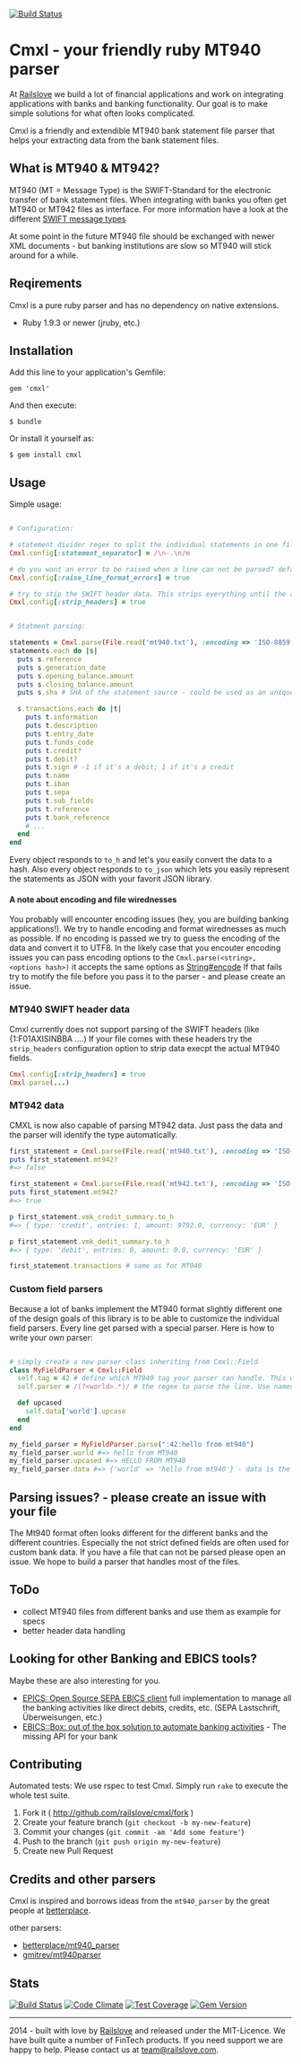 [![Build Status](https://travis-ci.org/railslove/cmxl.svg?branch=master)](https://travis-ci.org/railslove/cmxl)

# Cmxl - your friendly ruby MT940 parser

At [Railslove](http://railslove.com) we build a lot of financial applications and work on integrating applications with banks and banking functionality.
Our goal is to make simple solutions for what often looks complicated.

Cmxl is a friendly and extendible MT940 bank statement file parser that helps your extracting data from the bank statement files.

## What is MT940 & MT942?

MT940 (MT = Message Type) is the SWIFT-Standard for the electronic transfer of bank statement files.
When integrating with banks you often get MT940 or MT942 files as interface.
For more information have a look at the different [SWIFT message types](http://en.wikipedia.org/wiki/SWIFT_message_types)

At some point in the future MT940 file should be exchanged with newer XML documents - but banking institutions are slow so MT940 will stick around for a while.

## Reqirements

Cmxl is a pure ruby parser and has no dependency on native extensions.

- Ruby 1.9.3 or newer (jruby, etc.)

## Installation

Add this line to your application's Gemfile:

    gem 'cmxl'

And then execute:

    $ bundle

Or install it yourself as:

    $ gem install cmxl

## Usage

Simple usage:

```ruby

# Configuration:

# statement divider regex to split the individual statements in one file - the default is standard and should be good for most files
Cmxl.config[:statement_separator] = /\n-.\n/m

# do you want an error to be raised when a line can not be parsed? default is true
Cmxl.config[:raise_line_format_errors] = true

# try to stip the SWIFT header data. This strips everything until the actual first MT940 field. (if parsing fails try this!)
Cmxl.config[:strip_headers] = true


# Statment parsing:

statements = Cmxl.parse(File.read('mt940.txt'), :encoding => 'ISO-8859-1') # parses the file and returns an array of statement objects. Please note: if no encoding is given Cmxl tries to guess the encoding from the content and converts it to UTF-8.
statements.each do |s|
  puts s.reference
  puts s.generation_date
  puts s.opening_balance.amount
  puts s.closing_balance.amount
  puts s.sha # SHA of the statement source - could be used as an unique identifier

  s.transactions.each do |t|
    puts t.information
    puts t.description
    puts t.entry_date
    puts t.funds_code
    puts t.credit?
    puts t.debit?
    puts t.sign # -1 if it's a debit; 1 if it's a credit
    puts t.name
    puts t.iban
    puts t.sepa
    puts t.sub_fields
    puts t.reference
    puts t.bank_reference
    # ...
  end
end

```

Every object responds to `to_h` and let's you easily convert the data to a hash. Also every object responds to `to_json` which lets you easily represent the statements as JSON with your favorit JSON library.

#### A note about encoding and file wirednesses

You probably will encounter encoding issues (hey, you are building banking applications!).
We try to handle encoding and format wirednesses as much as possible. If no encoding is passed we try to guess the encoding of the data and convert it to UTF8.
In the likely case that you encouter encoding issues you can pass encoding options to the `Cmxl.parse(<string>, <options hash>)` it accepts the same options as [String#encode](http://ruby-doc.org/core-2.1.3/String.html#method-i-encode)
If that fails try to motify the file before you pass it to the parser - and please create an issue.

### MT940 SWIFT header data

Cmxl currently does not support parsing of the SWIFT headers (like {1:F01AXISINBBA ....)
If your file comes with these headers try the `strip_headers` configuration option to strip data execpt the actual MT940 fields.

```ruby
Cmxl.config[:strip_headers] = true
Cmxl.parse(...)
```

### MT942 data

CMXL is now also capable of parsing MT942 data. Just pass the data and the parser will identify the type automatically.

```ruby
first_statement = Cmxl.parse(File.read('mt940.txt'), :encoding => 'ISO-8859-1').first
puts first_statement.mt942?
#=> false

first_statement = Cmxl.parse(File.read('mt942.txt'), :encoding => 'ISO-8859-1').first
puts first_statement.mt942?
#=> true

p first_statement.vmk_credit_summary.to_h
#=> { type: 'credit', entries: 1, amount: 9792.0, currency: 'EUR' }

p first_statement.vmk_dedit_summary.to_h
#=> { type: 'debit', entries: 0, amount: 0.0, currency: 'EUR' }

first_statement.transactions # same as for MT940
```

### Custom field parsers

Because a lot of banks implement the MT940 format slightly different one of the design goals of this library is to be able to customize the individual field parsers.
Every line get parsed with a special parser. Here is how to write your own parser:

```ruby

# simply create a new parser class inheriting from Cmxl::Field
class MyFieldParser < Cmxl::Field
  self.tag = 42 # define which MT940 tag your parser can handle. This will automatically register your parser and overwriting existing parsers
  self.parser = /(?<world>.*)/ # the regex to parse the line. Use named regexp to access your match.

  def upcased
    self.data['world'].upcase
  end
end

my_field_parser = MyFieldParser.parse(":42:hello from mt940")
my_field_parser.world #=> hello from MT940
my_field_parser.upcased #=> HELLO FROM MT940
my_field_parser.data #=> {'world' => 'hello from mt940'} - data is the accessor to the regexp matches

```

## Parsing issues? - please create an issue with your file

The Mt940 format often looks different for the different banks and the different countries. Especially the not strict defined fields are often used for custom bank data.
If you have a file that can not be parsed please open an issue. We hope to build a parser that handles most of the files.

## ToDo

- collect MT940 files from different banks and use them as example for specs
- better header data handling

## Looking for other Banking and EBICS tools?

Maybe these are also interesting for you.

- [EPICS: Open Source SEPA EBICS client](https://railslove.github.io/epics/) full implementation to manage all the banking activities like direct debits, credits, etc. (SEPA Lastschrift, Überweisungen, etc.)
- [EBICS::Box: out of the box solution to automate banking activities](http://www.railslove.com/ebics-box) - The missing API for your bank

## Contributing

Automated tests: We use rspec to test Cmxl. Simply run `rake` to execute the whole test suite.

1. Fork it ( http://github.com/railslove/cmxl/fork )
2. Create your feature branch (`git checkout -b my-new-feature`)
3. Commit your changes (`git commit -am 'Add some feature'`)
4. Push to the branch (`git push origin my-new-feature`)
5. Create new Pull Request

## Credits and other parsers

Cmxl is inspired and borrows ideas from the `mt940_parser` by the great people at [betterplace](https://www.betterplace.org/).

other parsers:

- [betterplace/mt940_parser](https://github.com/betterplace/mt940_parser)
- [gmitrev/mt940parser](https://github.com/gmitrev/mt940parser)

## Stats

[![Build Status](https://travis-ci.org/railslove/cmxl.svg)](https://travis-ci.org/railslove/cmxl)
[![Code Climate](https://codeclimate.com/github/railslove/cmxl/badges/gpa.svg)](https://codeclimate.com/github/railslove/cmxl)
[![Test Coverage](https://codeclimate.com/github/railslove/cmxl/badges/coverage.svg)](https://codeclimate.com/github/railslove/cmxl)
[![Gem Version](https://badge.fury.io/rb/cmxl.svg)](http://badge.fury.io/rb/cmxl)

---

2014 - built with love by [Railslove](http://railslove.com) and released under the MIT-Licence. We have built quite a number of FinTech products. If you need support we are happy to help. Please contact us at team@railslove.com.
